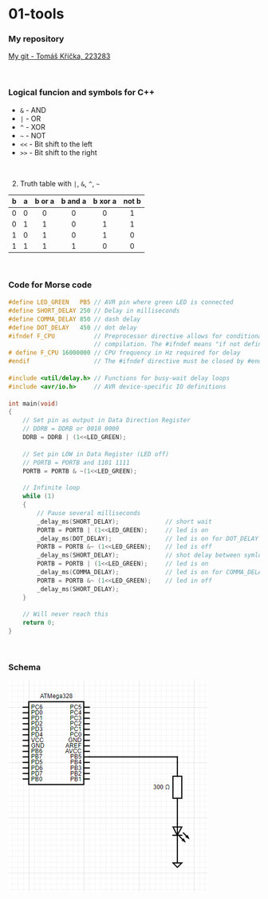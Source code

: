 # 01-tools

### My repository
[My git - Tomáš Kříčka, 223283](https://github.com/TomasKricka/Digital-electronics-2)

<br>

### Logical funcion and symbols for C++
* `&`   - AND
* `|`   - OR
* `^`   - XOR
* `~`   - NOT
* `<<` - Bit shift to the left
* `>>` - Bit shift to the right

<br>

2. Truth table with `|`, `&`, `^`, `~`

| **b** | **a** |**b or a** | **b and a** | **b xor a** | **not b** |
| :-: | :-: | :-: | :-: | :-: | :-: |
| 0 | 0 | 0 | 0 | 0 | 1 |
| 0 | 1 | 1 | 0 | 1 | 1 |
| 1 | 0 | 1 | 0 | 1 | 0 |
| 1 | 1 | 1 | 1 | 0 | 0 |

<br>

### Code for Morse code
```c
#define LED_GREEN   PB5 // AVR pin where green LED is connected
#define SHORT_DELAY 250 // Delay in milliseconds
#define COMMA_DELAY 850 // dash delay
#define DOT_DELAY   450 // dot delay
#ifndef F_CPU           // Preprocessor directive allows for conditional
                        // compilation. The #ifndef means "if not defined".
# define F_CPU 16000000 // CPU frequency in Hz required for delay
#endif                  // The #ifndef directive must be closed by #endif

#include <util/delay.h> // Functions for busy-wait delay loops
#include <avr/io.h>     // AVR device-specific IO definitions

int main(void)
{
    // Set pin as output in Data Direction Register
    // DDRB = DDRB or 0010 0000
    DDRB = DDRB | (1<<LED_GREEN);

    // Set pin LOW in Data Register (LED off)
    // PORTB = PORTB and 1101 1111
    PORTB = PORTB & ~(1<<LED_GREEN);

    // Infinite loop
    while (1)
    {
        // Pause several milliseconds
        _delay_ms(SHORT_DELAY);             // short wait
        PORTB = PORTB | (1<<LED_GREEN);     // led is on
        _delay_ms(DOT_DELAY);               // led is on for DOT_DELAY
        PORTB = PORTB &~ (1<<LED_GREEN);    // led is off
        _delay_ms(SHORT_DELAY);             // shot delay between symlos
        PORTB = PORTB | (1<<LED_GREEN);     // led is on
        _delay_ms(COMMA_DELAY);             // led is on for COMMA_DELAY
        PORTB = PORTB &~ (1<<LED_GREEN);    // led in off
        _delay_ms(SHORT_DELAY);
    }

    // Will never reach this
    return 0;
}

```

<br>

### Schema
![Schema](images/schema.PNG)